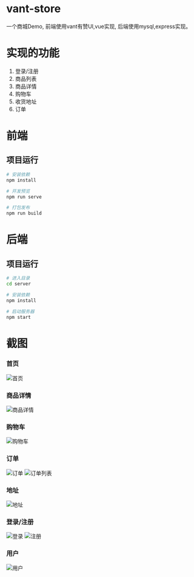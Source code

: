 # vant-store
一个商城Demo, 前端使用vant有赞UI,vue实现, 后端使用mysql,express实现。

# 实现的功能

1. 登录/注册
2. 商品列表
3. 商品详情
4. 购物车
5. 收货地址
6. 订单

# 前端

## 项目运行

``` bash
# 安装依赖
npm install

# 开发预览
npm run serve

# 打包发布
npm run build
```

# 后端

## 项目运行

``` bash
# 进入目录
cd server

# 安装依赖
npm install

# 启动服务器
npm start
```
# 截图


### 首页
![首页](https://github.com/EthanZhq/Vue-project/blob/master/vue-vant-store/screenshots/index.png)
### 商品详情
![商品详情](https://github.com/EthanZhq/Vue-project/blob/master/vue-vant-store/screenshots/good.png)
### 购物车
![购物车](https://github.com/EthanZhq/Vue-project/blob/master/vue-vant-store/screenshots/cart.png)

### 订单
![订单](https://github.com/EthanZhq/Vue-project/blob/master/vue-vant-store/screenshots/order.png)
![订单列表](https://github.com/EthanZhq/Vue-project/blob/master/vue-vant-store/screenshots/orderlist.png)
### 地址
![地址](https://github.com/EthanZhq/Vue-project/blob/master/vue-vant-store/screenshots/address.png)
### 登录/注册
![登录](https://github.com/EthanZhq/Vue-project/blob/master/vue-vant-store/screenshots/login.png)
![注册](https://github.com/EthanZhq/Vue-project/blob/master/vue-vant-store/screenshots/reg.png)
### 用户
![用户](https://github.com/EthanZhq/Vue-project/blob/master/vue-vant-store/screenshots/user.png)


